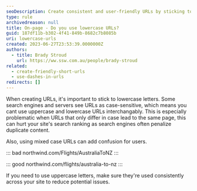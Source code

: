 ```yaml
---
seoDescription: Create consistent and user-friendly URLs by sticking to lowercase letters and avoiding mixed case. This helps search engines and servers understand your website's structure and improves search ranking.
type: rule
archivedreason: null
title: On-page - Do you use lowercase URLs?
guid: 187df11b-b302-4f41-849b-8682c7b8085b
uri: lowercase-urls
created: 2023-06-27T23:53:39.0000000Z
authors:
  - title: Brady Stroud
    url: https://ww.ssw.com.au/people/brady-stroud
related:
  - create-friendly-short-urls
  - use-dashes-in-urls
redirects: []
---
```


When creating URLs, it's important to stick to lowercase letters. Some search engines and servers see URLs as case-sensitive, which means you cant use uppercase and lowercase URLs interchangably.
This is especially problematic when URLs that only differ in case lead to the same page, this can hurt your site's search ranking as search engines often penalize duplicate content.

Also, using mixed case URLs can add confusion for users.

::: bad
northwind.com/Flights/AustraliaToNZ
:::

::: good
northwind.com/flights/australia-to-nz
:::

If you need to use uppercase letters, make sure they're used consistently across your site to reduce potential issues.
